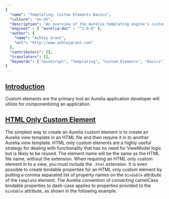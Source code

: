 ```yaml
---
{
  "name": "Templating: Custom Elements Basics",
  "culture": "en-US",
  "description": "An overview of the Aurelia templating engine's custom element functionality basics. Custom Elements are used to add custom components to Aurelia applications.",
  "engines" : { "aurelia-doc" : "^1.0.0" },
  "author": {
  	"name": "Ashley Grant",
  	"url": "http://www.ashleygrant.com"
  },
  "contributors": [],
  "translators": [],
  "keywords": ["JavaScript", "Templating", "Custom Elements", "Basics"]
}
---
```

## [Introduction](aurelia-doc://section/1/version/1.0.0)

Custom elements are the primary tool an Aurelia application developer will utilize for componentizing an application.

## [HTML Only Custom Element](aurelia-doc://section/2/version/1.0.0)

The simplest way to create an Aurelia custom element is to create an Aurelia view template in an HTML file and then require it in to another Aurelia view template. HTML only custom elements are a highly useful strategy for dealing with functionality that has no need for ViewModel logic but is likely to be reused. The element name will be the same as the HTML file name, without the extension. When requiring an HTML only custom element in to a view, you must include the `.html` extension.  It is even possible to create bindable properties for an HTML only custom element by putting a comma separated list of property names on the `bindable` attribute of the `template` element. The Aurelia convention of converting camelCase bindable properties to dash-case applies to properties provided to the `bindable` attribute, as shown in the following example.

<code-listing heading="hello-world.html">
  <source-code lang="HTML">
    <template bindable="firstName, lastName">
      Hello, ${firstName} ${lastName}!
    </template>
  </source-code>
</code-listing>

<code-listing heading="app.html">
  <source-code lang="HTML">
    <template>
      <require from="./hello-world.html"></require>

      <hello-world first-name="Albert" last-name="Einstein"></hello-world>
    </template>
  </source-code>
</code-listing>

HTML only custom elements may require in other custom elements and attributes as well as utilizing any other view resource just like any other Aurelia component may. HTML only custom elements also support explicit two-way databinding for properties, though it is not possible to create properties that default to two-way databinding with HTML only custom elements. For that type of functionality, you will need to provide a ViewModel for your custom element.

The following example shows an Aurelia view utilzing two-way databinding to an example HTML only custom element. The example HTML only custom element itself requires in other custom elements, and utilizes two-way databinding to those custom elements. Note that it is possible to use the full power of Aurelia's templating engine from an HTML custom element, such as using the `debounce` binding behavior.

<code-listing heading="app.html">
  <source-code lang="HTML">
    <template>
      <require from="./example.html"></require>

      Hello, ${guest}!
      <example name.two-way="guest"></example>
    </template>
  </source-code>
</code-listing>

<code-listing heading="example.html">
  <source-code lang="HTML">
    <template bindable="name">
      <require from="./yes-or-no.html"></require>
      <require from="./say-goodbye.html"></require>

      <p>What is your name? <input type="text" value.bind="name & debounce" /></p>
      <yes-or-no question="Are you leaving?" answer.two-way="sayGoodbye"></yes-or-no>
      <say-goodbye if.bind="sayGoodbye" name.bind="name"></say-goodbye>
    </template>
  </source-code>
</code-listing>

<code-listing heading="yes-or-no.html">
  <source-code lang="HTML">
    <template bindable="question, answer">
      <p>
        ${question} <input type="checkbox" checked.bind="answer" />
      </p>
    </template>
  </source-code>
</code-listing>

<code-listing heading="say-goodbye.html">
  <source-code lang="HTML">
    <template bindable="name">
      Goodbye, ${name}!
    </template>
  </source-code>
</code-listing>

## [Custom Element Basics](aurelia-doc://section/3/version/1.0.0)

 Creating custom elements using Aurelia is extremely simple. Simply creating a JavaScript and HTML file pair with the same name is all that is necessary to create an Aurelia custom element. The HTML file must contain an Aurelia template wrapped in a `template` element. The JavaScript file must export a JavaScript class. Aurelia's standard naming convention for custom element VM classes is to append `CustomElement` to the end of the class name, e.g. `SecretMessageCustomElement`. Aurelia will take the JavaScript class name, strip `CustomElement` from the end, and convert it from InitCaps to dash-case for the custom element's name. Note that this means it is possible for the custom element name to not match the file name. Thus, it is recommended to name your custom element files to match the custom element name. It is acceptable to export more than one class from the JavaScript file for a custom element. Aurelia will use the first class exported from the file as the custom element's view-model (VM). Note that each instance of a custom element will receive its own separate VM instance.


Custom elements are not allowed to be self-closing. This means that `<secret-message />` will not work. When using a custom element, you must provide a closing tag as shown in `app.html` below.

 <code-listing heading="secret-message${context.language.fileExtension}">
  <source-code lang="ES 2015/2016">
    export class SecretMessageCustomElement {
      secretMessage = 'Be sure to drink your Ovaltine!';
    }
  </source-code>
  <source-code lang="Typescript">
    export class SecretMessageCustomElement {
      secretMessage:string = 'Be sure to drink your Ovaltine!';
    }
  </source-code>
</code-listing>

<code-listing heading="secret-message.html">
  <source-code lang="HTML">
    <template>
      ${secretMessage}
    </template>
  </source-code>
</code-listing>

<code-listing heading="app.html">
  <source-code lang="HTML">
    <template>
      <require from="./secret-message"></require>

      And now, it's time for a secret message: <secret-message></secret-message>
    </template>
  </source-code>
</code-listing>

It is also possible to explicitly name your custom element by using the `customElement` decorator on the VM class. Simply pass a string to this decorator with the exact name you wish to use for your custom element. Aurelia will not convert the string you pass it to dash-case. This means that `@customElement('SecretMessage')` is not converted to `secret-message` but to `secretmessage`. If any uppercase letters are passed to the decorator and development logging is enabled, Aurelia will log a message alerting you that it has lowercased the name. This is because the DOM is not case-sensitive. Thus you must be explicit about any dashes in the attribute name when using this decorator, e.g. `@customElement('secret-message')`.

Aurelia custom elements do not need to follow the naming conventions for Web Components custom elements. Namely, Aurelia allows you to create custom elements that do not have a dash in their name. This is because the Web Components specs reserve all single-word element names for the browser. Thus, you are free to create a `foo` custom element with Aurelia; however, it is recommended to refrain from creating single-world custom elements to avoid any chance of a possible naming clash in the future. Also, any Aurelia custom elements that are intended to be used as standalone Web Components custom elements MUST have a dash in their name.

Before we move on, let's discuss just how easy it is to create a custom element in Aurelia and the impact it has on Aurelia's naming conventions for custom element view-model classes. One capability of the Aurelia framework is that it can take components that were originally created for use as a page in an application and use them as custom elements. When this happens, Aurelia will use the component's VM class name, dash-case it and use that as the custom element's name. Let's say there is an Aurelia application that provides various pages, one of which is the `Contact` page. All it takes to use the `Contact` page as a custom element on any page in the application is to `require` it in to the view. At that point, it is available as the `contact` custom element in that view. It is even possible to provide bindable properties for the page that can be used when using the page as a custom element. This means that, if you wish, you may ignore the Aurelia naming convention for your custom elements. In the example above, we could have simply named the class `SecretMessage`. The custom element would still be named `secret-message`. Given this capability, it might be considered wise to utilize Aurelia's naming convention for custom elements or use the `customElement` decorator to be explicit when creating a component that is only meant to be used as a custom element and not as a standalone page.

## [Bindable Properties](aurelia-doc://section/4/version/1.0.0)

Any properties or functions of the VM class may be used for binding within the custom element's view; however, a custom element must specify the properties that will be bindable as attributes on the custom element. This is done by decorating each bindable property with the `bindable` decorator. The default binding mode for bindable properties is one-way. This means that a property value can be bound *in* to your custom element, but any changes the custom element makes to the property value will not be propogated *out* of the custom element. This default may be overridden, if needed, by passing a settings object to the `bindable` decorator with a property named `defaultBindingMode` set. This property should be set to one of the three `bindingMode` options: `oneTime`, `oneWay`, or `twoWay`. Both `bindable and `bindingMode` may be imported from the `aurelia-framework` module. Let's look at an example custom element with a bindable property that defaults to two-way binding.

 <code-listing heading="secret-message${context.language.fileExtension}">
  <source-code lang="ES 2015/2016">
    import {bindable, bindingMode} from 'aurelia-framework';

    export class SecretMessageCustomElement {
      @bindable({ defaultBindingMode: bindingMode.twoWay }) message;
      @bindable allowDestruction = false;

      constructor() {
        setInterval(() => this.deleteMessage(), 10000 );
      }

      deleteMessage() {
        if(this.allowDestruction === true ) {
          this.message = '';
        }
      }
    }
  </source-code>
  <source-code lang="Typescript">
    import {bindable, bindingMode} from 'aurelia-framework';

    export class SecretMessageCustomElement {
      @bindable({ defaultBindingMode: bindingMode.twoWay }) message: string;
      @bindable allowDestruction: boolean = false;

      constructor() {
        setInterval(() => this.deleteMessage(), 10000 );
      }

      deleteMessage() {
        if(this.allowDestruction === true ) {
          this.message = '';
        }
      }
    }
  </source-code>
</code-listing>

<code-listing heading="secret-message.html">
  <source-code lang="HTML">
    <template>
      <p>
        Urgent, secret message: ${message}
      </p>
      <p>
        This message will ${allowDestruction === false ? 'not ' : '' } self-destruct in less than 10 seconds!
      </p>
    </template>
  </source-code>
</code-listing>

<code-listing heading="app.html">
  <source-code lang="HTML">
    <template>
      <require from="./secret-message"></require>

      <p>
        Secret Message: <input type="text" value.bind="message" />
      </p>
      <p>
        Allow Message to Destruct? <input type="checkbox" checked.bind="allowDestruction" />
      </p>
      <secret-message message.bind="message" allow-destruction.bind="allowDestruction" ></secret-message>
    </template>
  </source-code>
</code-listing>

In this example, the `secret-message` custom element will check every ten seconds to see if it needs to destroy (set to an empty string) the message it receives via databinding. When told to destroy the message, Aurelia's databinding system will update the bound property of the component using the custom element, thanks to the custom element specifying that this property's default binding mode is two-way. Thus, the text box will be cleared when the message "self destructs."  Of course, the component using the custom element is free to override this default by explicitly specifying the binding direction via the `one-way`, `two-way`, or `one-time` binding commands.

Whether a secret message that is only shown to the person who writes the message is very useful is for you to decide.
